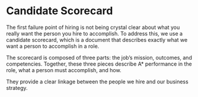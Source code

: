 # Candidate Scorecard

The first failure point of hiring is not being crystal clear about what you really want the person you hire to accomplish. To address this, we use a candidate scorecard, which is a document that describes exactly what we want a person to accomplish in a role. 

The scorecard is composed of three parts: the job’s mission, outcomes, and competencies. Together, these three pieces describe A* performance in the role, what a person must accomplish, and how. 

They provide a clear linkage between the people we hire and our business strategy. 

